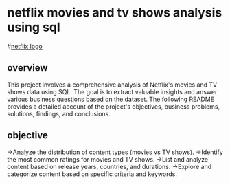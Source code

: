 # netflix movies and tv shows analysis using sql


#[netflix logo](https://github.com/praveen12332/netflix-project-sql/blob/main/netflix%20logo.png)

## overview
This project involves a comprehensive analysis of Netflix's movies and TV shows data using SQL. The goal is to extract valuable insights and answer various business questions based on the dataset. The following README provides a detailed account of the project's objectives, business problems, solutions, findings, and conclusions.

## objective

->Analyze the distribution of content types (movies vs TV shows).
->Identify the most common ratings for movies and TV shows.
->List and analyze content based on release years, countries, and durations.
->Explore and categorize content based on specific criteria and keywords.

